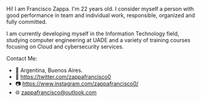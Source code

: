 Hi! I am Francisco Zappa. I'm 22 years old. I consider myself a person with good performance in team and individual work, responsible, organized and fully committed. 

I am currently developing myself in the Information Technology field, studying computer engineering at UADE and a variety of training courses focusing on Cloud and cybersecurity services.

Contact Me: 

- 📍 Argentina, Buenos Aires.
- 🦜 https://twitter.com/zappafrancisco0
- 📷 https://www.instagram.com/zappafrancisco0/
- 🌐 zappafrancisco@outlook.com


<!---
zappafrancisco0/zappafrancisco0 is a ✨ special ✨ repository because its `README.md` (this file) appears on your GitHub profile.
You can click the Preview link to take a look at your changes.
--->
